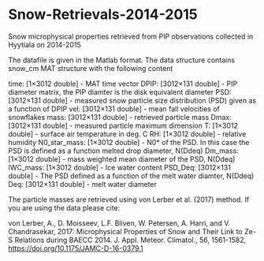 # Snow-Retrievals-2014-2015
Snow microphysical properties retrieved from PIP observations collected in Hyytiala on 2014-2015

The datafile is given in the Matlab format. The data structure contains snow_cm MAT structure with the following content

time: [1×3012 double] - MAT time vector
DPIP: [3012×131 double] - PIP diameter matrix, the PIP diamter is the disk equivalent diameter
PSD: [3012×131 double]  - measured snow particle size distribution (PSD) given as a function of DPIP
vel: [3012×131 double]    -  mean fall velocities of snowflakes
mass: [3012×131 double] - retrieved particle mass
Dmax: [3012×131 double] - measured particle maximum dimension
T: [1×3012 double]  - surface air temperature in deg. C
RH: [1×3012 double]   - relative humidity
N0_star_mass: [1×3012 double]  -  N0* of the PSD. In this case the PSD is defined as a function melted drop diameter, N(Ddeq)
Dm_mass: [1×3012 double]  - mass weighted mean diameter of the PSD, N(Ddeq)
IWC_mass: [1×3012 double]   - Ice water content
PSD_Deq: [3012×131 double] - The PSD defined as a function of the melt water diamter, N(Ddeq)
 Deq: [3012×131 double] - melt water diameter

The particle masses are retrieved using von Lerber et al. (2017) method. If you are using the data please cite:

von Lerber, A., D. Moisseev, L.F. Bliven, W. Petersen, A. Harri, and V. Chandrasekar, 2017: Microphysical Properties of Snow and Their Link to Ze-S Relations during BAECC 2014. J. Appl. Meteor. Climatol., 56, 1561-1582, https://doi.org/10.1175/JAMC-D-16-0379.1
